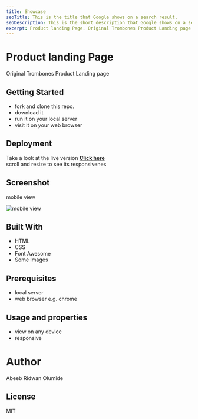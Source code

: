 ```yaml
---
title: Showcase
seoTitle: This is the title that Google shows on a search result.
seoDescription: This is the short description that Google shows on a search result.
excerpt: Product landing Page. Original Trombones Product Landing page ....... This is a free excerpt of the chapter. To see the rest, you'll have to buy the book.
---
```


# Product landing Page

Original Trombones Product Landing page

## Getting Started

- fork and clone this repo.
- download it
- run it on your local server
- visit it on your web browser

## Deployment

Take a look at the live version [**Click here**](https://olumide025.github.io/Landing-Page/)  
 scroll and resize to see its responsivenes

## Screenshot

mobile view

![mobile view](/mobileView.png)

## Built With

- HTML
- CSS
- Font Awesome
- Some Images

## Prerequisites

- local server
- web browser e.g. chrome

## Usage and properties

- view on any device
- responsive

# Author

Abeeb Ridwan Olumide

## License

MIT
